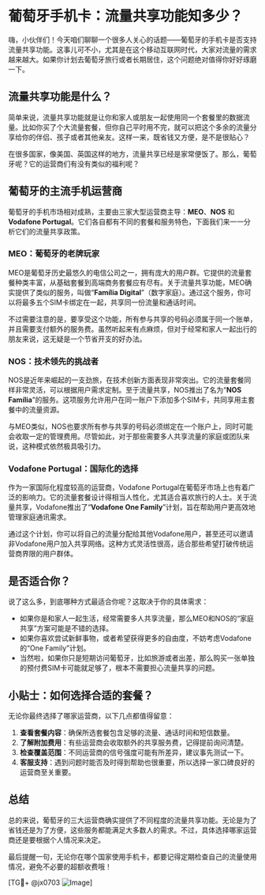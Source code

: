 # 葡萄牙手机卡：流量共享功能知多少？

嗨，小伙伴们！今天咱们聊聊一个很多人关心的话题——葡萄牙的手机卡是否支持流量共享功能。这事儿可不小，尤其是在这个移动互联网时代，大家对流量的需求越来越大。如果你计划去葡萄牙旅行或者长期居住，这个问题绝对值得你好好琢磨一下。

## 流量共享功能是什么？

简单来说，流量共享功能就是让你和家人或朋友一起使用同一个套餐里的数据流量。比如你买了个大流量套餐，但你自己平时用不完，就可以把这个多余的流量分享给你的伴侣、孩子或者其他亲友。这样一来，既省钱又方便，是不是很贴心？

在很多国家，像美国、英国这样的地方，流量共享已经是家常便饭了。那么，葡萄牙呢？它的运营商们有没有类似的福利呢？

## 葡萄牙的主流手机运营商

葡萄牙的手机市场相对成熟，主要由三家大型运营商主导：**MEO**、**NOS** 和 **Vodafone Portugal**。它们各自都有不同的套餐和服务特色，下面我们来一一分析它们的流量共享政策。

### MEO：葡萄牙的老牌玩家

MEO是葡萄牙历史最悠久的电信公司之一，拥有庞大的用户群。它提供的流量套餐种类丰富，从基础套餐到高端商务套餐应有尽有。关于流量共享功能，MEO确实提供了类似的服务，叫做“**Família Digital**”（数字家庭）。通过这个服务，你可以将最多五个SIM卡绑定在一起，共享同一份流量和通话时间。

不过需要注意的是，要享受这个功能，所有参与共享的号码必须属于同一个账单，并且需要支付额外的服务费。虽然听起来有点麻烦，但对于经常和家人一起出行的朋友来说，这无疑是一个节省开支的好办法。

### NOS：技术领先的挑战者

NOS是近年来崛起的一支劲旅，在技术创新方面表现非常突出。它的流量套餐同样非常灵活，可以根据用户需求定制。至于流量共享，NOS推出了名为“**NOS Família**”的服务。这项服务允许用户在同一账户下添加多个SIM卡，共同享用主套餐中的流量资源。

与MEO类似，NOS也要求所有参与共享的号码必须绑定在一个账户上，同时可能会收取一定的管理费用。尽管如此，对于那些需要多人共享流量的家庭或团队来说，这种模式依然极具吸引力。

### Vodafone Portugal：国际化的选择

作为一家国际化程度较高的运营商，Vodafone Portugal在葡萄牙市场上也有着广泛的影响力。它的流量套餐设计得相当人性化，尤其适合喜欢旅行的人士。关于流量共享，Vodafone推出了“**Vodafone One Family**”计划，旨在帮助用户更高效地管理家庭通讯需求。

通过这个计划，你可以将自己的流量分配给其他Vodafone用户，甚至还可以邀请非Vodafone用户加入共享网络。这种方式灵活性很高，适合那些希望打破传统运营商界限的用户群体。

## 是否适合你？

说了这么多，到底哪种方式最适合你呢？这取决于你的具体需求：

- 如果你是和家人一起生活，经常需要多人共享流量，那么MEO和NOS的“家庭共享”方案可能是不错的选择。
- 如果你喜欢尝试新鲜事物，或者希望获得更多的自由度，不妨考虑Vodafone的“One Family”计划。
- 当然啦，如果你只是短期访问葡萄牙，比如旅游或者出差，那么购买一张单独的预付费SIM卡可能就足够了，根本不需要担心流量共享的问题。

## 小贴士：如何选择合适的套餐？

无论你最终选择了哪家运营商，以下几点都值得留意：

1. **查看套餐内容**：确保所选套餐包含足够的流量、通话时间和短信数量。
2. **了解附加费用**：有些运营商会收取额外的共享服务费，记得提前询问清楚。
3. **检查覆盖范围**：不同运营商的信号强度可能有所差异，建议事先测试一下。
4. **客服支持**：遇到问题时能否及时得到帮助也很重要，所以选择一家口碑良好的运营商至关重要。

## 总结

总的来说，葡萄牙的三大运营商确实提供了不同程度的流量共享功能。无论是为了省钱还是为了方便，这些服务都能满足大多数人的需求。不过，具体选择哪家运营商还是要根据个人情况来决定。

最后提醒一句，无论你在哪个国家使用手机卡，都要记得定期检查自己的流量使用情况，避免不必要的超额收费哦！

[TG💪+ @jx0703 ![Image](https://github.com/user-attachments/assets/dbca1d08-cadb-493c-b0ec-ad6f7a83f270)]